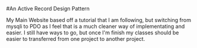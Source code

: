 #An Active Record Design Pattern

My Main Website based off a tutorial that I am following, but switching from mysqli to PDO as I feel that is a much cleaner way of implementating and easier. I still have ways to go, but once I'm finish my classes should be easier to transferred from one project to another project.
